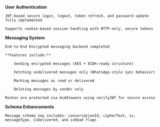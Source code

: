 **User Authentication**

    JWT-based secure login, logout, token refresh, and password update fully implemented

    Supports cookie-based session handling with HTTP-only, secure tokens

**Messaging System**

    End-to-End Encrypted messaging backend completed

    **Features include:**

        Sending encrypted messages (AES + ECDH-ready structure)

        Fetching undelivered messages only (WhatsApp-style sync behavior)

        Marking messages as read or delivered

        Deleting messages by sender only

    Routes are protected via middleware using verifyJWT for secure access

**Schema Enhancements**

    Message schema now includes: conversationId, cipherText, iv, messageType, isDelivered, and isRead flags
